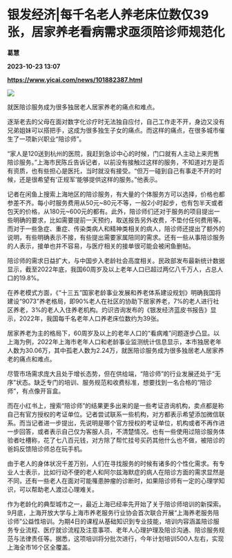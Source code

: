 # 银发经济|每千名老人养老床位数仅39张，居家养老看病需求亟须陪诊师规范化
**葛慧**

**2023-10-23 13:07**

**https://www.yicai.com/news/101882387.html**

![](https://imgcdn.yicai.com/uppics/slides/2023/10/b392c1301dc8172c118c30197bccff6b.jpg)

就医陪诊服务成为很多独居老人居家养老的痛点和难点。

逐渐老去的父母在面对数字化诊疗时无法独自应付，自己工作走不开，身边又没有兄弟姐妹可以搭把手，这成为很多独生子女的痛点。而这样的痛点，在很多城市催生了一项新兴职业“陪诊师”。

“家人是120送到杭州的医院，我赶到急诊中心的时候，门口就有人主动上来兜售陪诊服务。”上海市民陈丘告诉记者，以前没有接触过这样的服务，不知道对方是否有资质，也有些担心是医托，当时就没有接受。“但万一碰到自己有事走不开的时候，还是很希望有‘正规军’能够提供这样的服务。”他表示。

记者在闲鱼上搜索上海地区的陪诊服务，有大量的个体服务方可以选择，价格也都参差不齐。每小时服务费用从50元~80元不等，一般2小时起步，也有包半天或者包天的价格，从180元~600元的都有。此外，陪诊师们还对于服务的项目提出一些明确的要求，比如需要提前一天预约，取送报告另外收费，不垫付任何费用等。而对于一些急症、重症、传染类病人和精神类相关的病人，陪诊师还提出了额外的说明，有些明确表示不接，有些提出需要家属陪同的需求。还有一些从事陪诊服务的人表示，接单也并不容易，与医疗相关的接单很可能会被闲鱼删帖。

陪诊师的需求日益扩大，与中国步入老龄社会高度相关。民政部发布最新统计数据显示，截至2022年底，我国60周岁及以上老年人口已超过两亿八千万人，占总人口的19.8%。

在养老模式方面，《“十三五”国家老龄事业发展和养老体系建设规划》明确我国将建设“9073”养老格局，即90%老人在社区的协助下居家养老，7%的老人进行社区养老，3%的老人入住养老机构。灼识咨询发布的《银发经济蓝皮书报告》显示，2022年，我国每千名老年人口养老床位数约为39张。

居家养老为主的格局下，60周岁及以上的老年人口的“看病难”问题逐步凸显。以上海为例，2022年上海市老年人口和老龄事业监测统计信息显示，本市独居老年人数为30.06万，其中孤老人数为2.24万，就医陪诊服务成为很多独居老人居家养老的痛点和难点。

尽管市场需求庞大且处于增长态势，但在供给端，“陪诊师”的行业发展还处于“无序”状态。缺乏专门的培训、服务规范和收费标准，想要找到一名合格的“陪诊师”，有点像开盲盒。

而在小红书上，搜索“陪诊师”的结果更多出来的是一些考证咨询机构，卖点都是称自己有官方授权的考证单位。记者尝试联系一些机构，对方都表示希望添加微信联系。而当记者进一步提出，先说明是哪个官方授权的考证单位，机构或者不再作进一步回答，或者表示自己仅为客服人员，不清楚情况。也有一些使用过陪诊服务体验者吐槽称，花了七八百元钱，对方除了帮忙挂号买药其他什么也不做，被陪诊的爸妈反馈陪诊师总在玩手机。

由于老人的身体状况千差万别，人们在寻找服务的时候有诸多的个性化需求。有专业人士表示，比如行动不便的老人和阿尔兹海默症的病人在陪诊方面的需求显然是不同，还有一些老人在面对可能罹患肿瘤的诊断时，如果陪诊师有一定的心理学知识，可以帮助老人渡过心理难关。

作为老龄化的典型城市之一，最近上海已经率先开始了关于陪诊师培训的新探索。9月底，上海开放大学与上海市养老服务行业协会首次联合开展“上海养老服务陪诊师”公益性培训。为期4日的课程从基础知识到专业技能，培训内容涵盖陪诊服务专业流程、医疗就诊流程及注意事项、老年人心理护理及陪诊沟通、陪诊服务规范与法律责任等。据悉，这项培训将分批次进行，今年计划培训500人左右，实现上海全市16个区全覆盖。